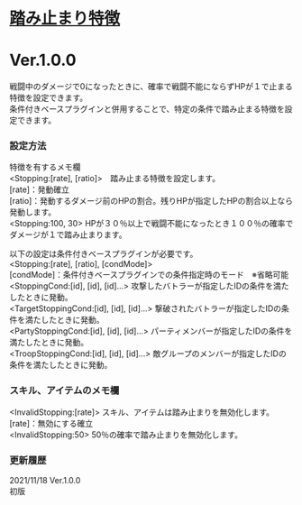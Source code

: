 # [踏み止まり特徴](https://raw.githubusercontent.com/nuun888/MZ/master/NUUN_StoppingFeature.js)
# Ver.1.0.0

戦闘中のダメージで0になったときに、確率で戦闘不能にならずHPが１で止まる特徴を設定できます。    
条件付きベースプラグインと併用することで、特定の条件で踏み止まる特徴を設定できます。

### 設定方法
特徴を有するメモ欄  
\<Stopping:[rate], [ratio]>　踏み止まる特徴を設定します。  
[rate]：発動確立  
[ratio]：発動するダメージ前のHPの割合。残りHPが指定したHPの割合以上なら発動します。  
\<Stopping:100, 30> HPが３０％以上で戦闘不能になったとき１００％の確率でダメージが１で踏み止まります。  

以下の設定は条件付きベースプラグインが必要です。  
\<Stopping:[rate], [ratio], [condMode]>  
[condMode]：条件付きベースプラグインでの条件指定時のモード　※省略可能  
\<StoppingCond:[id], [id], [id]...> 攻撃したバトラーが指定したIDの条件を満たしたときに発動。  
\<TargetStoppingCond:[id], [id], [id]...> 撃破されたバトラーが指定したIDの条件を満たしたときに発動。  
\<PartyStoppingCond:[id], [id], [id]...> パーティメンバーが指定したIDの条件を満たしたときに発動。  
\<TroopStoppingCond:[id], [id], [id]...> 敵グループのメンバーが指定したIDの条件を満たしたときに発動。  
 
### スキル、アイテムのメモ欄
\<InvalidStopping:[rate]> スキル、アイテムは踏み止まりを無効化します。  
[rate]：無効にする確立  
\<InvalidStopping:50> 50％の確率で踏み止まりを無効化します。  

### 更新履歴
2021/11/18 Ver.1.0.0  
初版  
